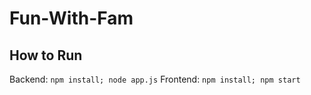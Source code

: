 # Fun-With-Fam
## How to Run
Backend: `npm install; node app.js`
Frontend: `npm install; npm start`

